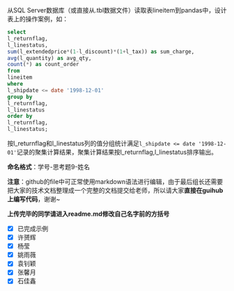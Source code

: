从SQL Server数据库（或直接从.tbl数据文件）读取表lineitem到pandas中，设计表上的操作案例，如：

```sql
select
l_returnflag,
l_linestatus,
sum(l_extendedprice*(1-l_discount)*(1+l_tax)) as sum_charge,
avg(l_quantity) as avg_qty,
count(*) as count_order
from
lineitem
where
l_shipdate <= date '1998-12-01' 
group by
l_returnflag,
l_linestatus
order by
l_returnflag,
l_linestatus;
```

按l_returnflag和l_linestatus列的值分组统计满足`l_shipdate <= date '1998-12-01'`记录的聚集计算结果，聚集计算结果按l_returnflag,l_linestatus排序输出。

**命名格式**：学号-思考题9-姓名

**注意**：github的file中可正常使用markdown语法进行编辑，由于最后组长还需要把大家的技术文档整理成一个完整的文档提交给老师，所以请大家**直接在guihub上编写代码**，谢谢~

**上传完毕的同学请进入readme.md修改自己名字前的方括号**

- [x] 已完成示例
- [x] 许赟辉
- [X] 杨莹
- [x] 姚雨薇
- [X] 袁钊颖
- [x] 张馨月
- [X] 石佳鑫

